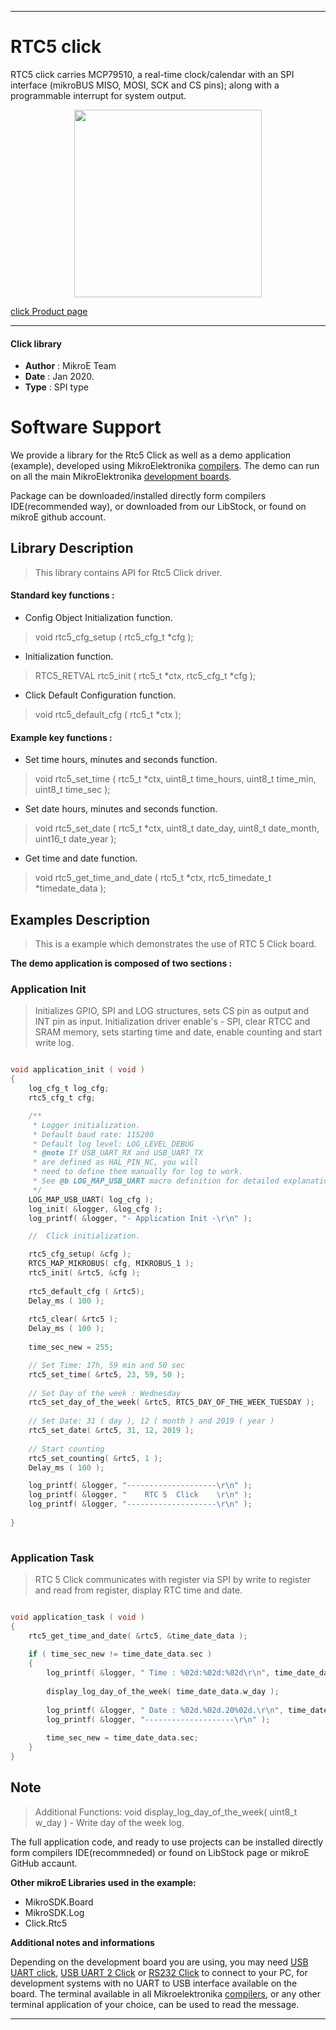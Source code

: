 

---
# RTC5 click

RTC5 click carries MCP79510, a real-time clock/calendar with an SPI interface (mikroBUS MISO, MOSI, SCK and CS pins); along with a programmable interrupt for system output.

<p align="center">
  <img src="https://download.mikroe.com/images/click_for_ide/rtc5_click.png" height=300px>
</p>

[click Product page](https://www.mikroe.com/rtc-5-click)

---


#### Click library 

- **Author**        : MikroE Team
- **Date**          : Jan 2020.
- **Type**          : SPI type


# Software Support

We provide a library for the Rtc5 Click 
as well as a demo application (example), developed using MikroElektronika 
[compilers](https://shop.mikroe.com/compilers). 
The demo can run on all the main MikroElektronika [development boards](https://shop.mikroe.com/development-boards).

Package can be downloaded/installed directly form compilers IDE(recommended way), or downloaded from our LibStock, or found on mikroE github account. 

## Library Description

> This library contains API for Rtc5 Click driver.

#### Standard key functions :

- Config Object Initialization function.
> void rtc5_cfg_setup ( rtc5_cfg_t *cfg ); 
 
- Initialization function.
> RTC5_RETVAL rtc5_init ( rtc5_t *ctx, rtc5_cfg_t *cfg );

- Click Default Configuration function.
> void rtc5_default_cfg ( rtc5_t *ctx );


#### Example key functions :

- Set time hours, minutes and seconds function.
> void rtc5_set_time ( rtc5_t *ctx, uint8_t time_hours, uint8_t time_min, uint8_t time_sec );
 
- Set date hours, minutes and seconds function.
> void rtc5_set_date ( rtc5_t *ctx, uint8_t date_day, uint8_t date_month, uint16_t date_year );

- Get time and date function.
> void rtc5_get_time_and_date ( rtc5_t *ctx, rtc5_timedate_t *timedate_data );

## Examples Description

> 
> This is a example which demonstrates the use of RTC 5 Click board.
> 

**The demo application is composed of two sections :**

### Application Init 

>
> Initializes GPIO, SPI and LOG structures, sets CS pin as output and INT pin as input.
> Initialization driver enable's - SPI, clear RTCC and SRAM memory, 
> sets starting time and date, enable counting and start write log.
> 

```c

void application_init ( void )
{
    log_cfg_t log_cfg;
    rtc5_cfg_t cfg;

    /** 
     * Logger initialization.
     * Default baud rate: 115200
     * Default log level: LOG_LEVEL_DEBUG
     * @note If USB_UART_RX and USB_UART_TX 
     * are defined as HAL_PIN_NC, you will 
     * need to define them manually for log to work. 
     * See @b LOG_MAP_USB_UART macro definition for detailed explanation.
     */
    LOG_MAP_USB_UART( log_cfg );
    log_init( &logger, &log_cfg );
    log_printf( &logger, "- Application Init -\r\n" );

    //  Click initialization.

    rtc5_cfg_setup( &cfg );
    RTC5_MAP_MIKROBUS( cfg, MIKROBUS_1 );
    rtc5_init( &rtc5, &cfg );
    
    rtc5_default_cfg ( &rtc5);
    Delay_ms ( 100 );
    
    rtc5_clear( &rtc5 );
    Delay_ms ( 100 );
    
    time_sec_new = 255;

    // Set Time: 17h, 59 min and 50 sec
    rtc5_set_time( &rtc5, 23, 59, 50 );
    
    // Set Day of the week : Wednesday
    rtc5_set_day_of_the_week( &rtc5, RTC5_DAY_OF_THE_WEEK_TUESDAY );
    
    // Set Date: 31 ( day ), 12 ( month ) and 2019 ( year )
    rtc5_set_date( &rtc5, 31, 12, 2019 );
    
    // Start counting
    rtc5_set_counting( &rtc5, 1 );
    Delay_ms ( 100 );

    log_printf( &logger, "--------------------\r\n" );
    log_printf( &logger, "    RTC 5  Click    \r\n" );
    log_printf( &logger, "--------------------\r\n" );
    
}
  
```

### Application Task

>
> RTC 5 Click communicates with register via SPI 
> by write to register and read from register, display RTC time and date.
> 

```c

void application_task ( void )
{
    rtc5_get_time_and_date( &rtc5, &time_date_data );
    
    if ( time_sec_new != time_date_data.sec )
    {
        log_printf( &logger, " Time : %02d:%02d:%02d\r\n", time_date_data.hours, time_date_data.min, time_date_data.sec );
    
        display_log_day_of_the_week( time_date_data.w_day );
    
        log_printf( &logger, " Date : %02d.%02d.20%02d.\r\n", time_date_data.day, time_date_data.month, time_date_data.year );
        log_printf( &logger, "--------------------\r\n" );
    
        time_sec_new = time_date_data.sec;
    }
} 

```

## Note

> 
> Additional Functions: 
> void display_log_day_of_the_week( uint8_t w_day ) - Write day of the week log.
> 

The full application code, and ready to use projects can be  installed directly form compilers IDE(recommneded) or found on LibStock page or mikroE GitHub accaunt.

**Other mikroE Libraries used in the example:** 

- MikroSDK.Board
- MikroSDK.Log
- Click.Rtc5

**Additional notes and informations**

Depending on the development board you are using, you may need 
[USB UART click](https://shop.mikroe.com/usb-uart-click), 
[USB UART 2 Click](https://shop.mikroe.com/usb-uart-2-click) or 
[RS232 Click](https://shop.mikroe.com/rs232-click) to connect to your PC, for 
development systems with no UART to USB interface available on the board. The 
terminal available in all Mikroelektronika 
[compilers](https://shop.mikroe.com/compilers), or any other terminal application 
of your choice, can be used to read the message.



---
